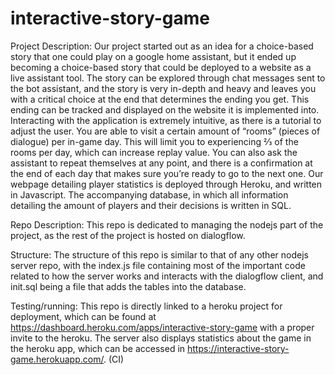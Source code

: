 # interactive-story-game

Project Description: Our project started out as an idea for a choice-based story that one could play on a google home assistant, but it ended up becoming a choice-based story that could be deployed to a website as a live assistant tool. The story can be explored through chat messages sent to the bot assistant, and the story is very in-depth and heavy and leaves you with a critical choice at the end that determines the ending you get. This ending can be tracked and displayed on the website it is implemented into. Interacting with the application is extremely intuitive, as there is a tutorial to adjust the user. You are able to visit a certain amount of “rooms” (pieces of dialogue) per in-game day. This will limit you to experiencing ⅔ of the rooms per day, which can increase replay value. You can also ask the assistant to repeat themselves at any point, and there is a confirmation at the end of each day that makes sure you’re ready to go to the next one. Our webpage detailing player statistics is deployed through Heroku, and written in Javascript. The accompanying database, in which all information detailing the amount of players and their decisions is written in SQL.

Repo Description: This repo is dedicated to managing the nodejs part of the project, as the rest of the project is hosted on dialogflow. 

Structure: The structure of this repo is similar to that of any other nodejs server repo, with the index.js file containing most of the important code related to how the server works and interacts with the dialogflow client, and init.sql being a file that adds the tables into the database.

Testing/running: This repo is directly linked to a heroku project for deployment, which can be found at https://dashboard.heroku.com/apps/interactive-story-game with a proper invite to the heroku. The server also displays statistics about the game in the heroku app, which can be accessed in https://interactive-story-game.herokuapp.com/. (CI)


